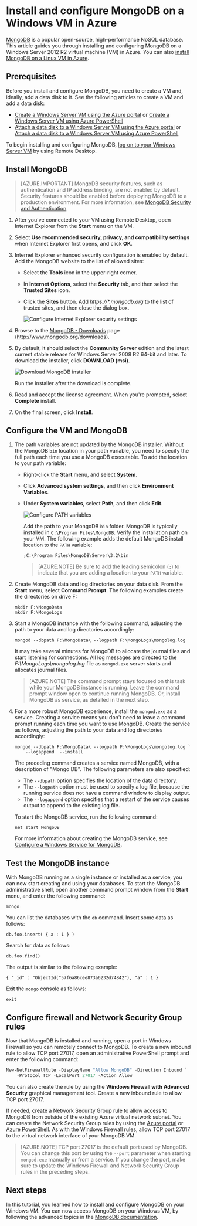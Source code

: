 <properties
    pageTitle="Install MongoDB on a Windows VM | Azure"
    description="Learn how to install MongoDB on an Azure VM running Windows Server 2012 R2 created with the Resource Manager deployment model."
    services="virtual-machines-windows"
    documentationcenter=""
    author="iainfoulds"
    manager="timlt"
    editor="" />
<tags
    ms.assetid="53faf630-8da5-4955-8d0b-6e829bf30cba"
    ms.service="virtual-machines-windows"
    ms.workload="infrastructure-services"
    ms.tgt_pltfrm="vm-windows"
    ms.devlang="na"
    ms.topic="article"
    ms.date="10/04/2016"
    wacn.date=""
    ms.author="iainfou" />

# Install and configure MongoDB on a Windows VM in Azure
[MongoDB](http://www.mongodb.org) is a popular open-source, high-performance NoSQL database. This article guides you through installing and configuring MongoDB on a Windows Server 2012 R2 virtual machine (VM) in Azure. You can also [install MongoDB on a Linux VM in Azure](/documentation/articles/virtual-machines-linux-install-mongodb/).

## Prerequisites
Before you install and configure MongoDB, you need to create a VM and, ideally, add a data disk to it. See the following articles to create a VM and add a data disk:

* [Create a Windows Server VM using the Azure portal](/documentation/articles/virtual-machines-windows-hero-tutorial/) or [Create a Windows Server VM using Azure PowerShell](/documentation/articles/virtual-machines-windows-ps-create/)
* [Attach a data disk to a Windows Server VM using the Azure portal](/documentation/articles/virtual-machines-windows-attach-disk-portal/) or [Attach a data disk to a Windows Server VM using Azure PowerShell](https://msdn.microsoft.com/zh-cn/library/mt603673.aspx)

To begin installing and configuring MongoDB, [log on to your Windows Server VM](/documentation/articles/virtual-machines-windows-connect-logon/) by using Remote Desktop.

## Install MongoDB
> [AZURE.IMPORTANT]
> MongoDB security features, such as authentication and IP address binding, are not enabled by default. Security features should be enabled before deploying MongoDB to a production environment. For more information, see [MongoDB Security and Authentication](http://www.mongodb.org/display/DOCS/Security+and+Authentication).
> 
> 

1. After you've connected to your VM using Remote Desktop, open Internet Explorer from the **Start** menu on the VM.
2. Select **Use recommended security, privacy, and compatibility settings** when Internet Explorer first opens, and click **OK**.
3. Internet Explorer enhanced security configuration is enabled by default. Add the MongoDB website to the list of allowed sites:
   
   * Select the **Tools** icon in the upper-right corner.
   * In **Internet Options**, select the **Security** tab, and then select the **Trusted Sites** icon.
   * Click the **Sites** button. Add *https://\*.mongodb.org* to the list of trusted sites, and then close the dialog box.
     
     ![Configure Internet Explorer security settings](./media/virtual-machines-windows-install-mongodb/configure-internet-explorer-security.png)
4. Browse to the [MongoDB - Downloads](http://www.mongodb.org/downloads) page (http://www.mongodb.org/downloads).
5. By default, it should select the **Community Server** edition and the latest current stable release for Windows Server 2008 R2 64-bit and later. To download the installer, click **DOWNLOAD (msi)**.
   
    ![Download MongoDB installer](./media/virtual-machines-windows-install-mongodb/download-mongodb.png)
   
    Run the installer after the download is complete.
6. Read and accept the license agreement. When you're prompted, select **Complete** install.
7. On the final screen, click **Install**.

## Configure the VM and MongoDB
1. The path variables are not updated by the MongoDB installer. Without the MongoDB `bin` location in your path variable, you need to specify the full path each time you use a MongoDB executable. To add the location to your path variable:
   
   * Right-click the **Start** menu, and select **System**.
   * Click **Advanced system settings**, and then click **Environment Variables**.
   * Under **System variables**, select **Path**, and then click **Edit**.
     
     ![Configure PATH variables](./media/virtual-machines-windows-install-mongodb/configure-path-variables.png)
     
     Add the path to your MongoDB `bin` folder. MongoDB is typically installed in `C:\Program Files\MongoDB`. Verify the installation path on your VM. The following example adds the default MongoDB install location to the `PATH` variable:
     
     ```
     ;C:\Program Files\MongoDB\Server\3.2\bin
     ```
     
     > [AZURE.NOTE]
     > Be sure to add the leading semicolon (`;`) to indicate that you are adding a location to your `PATH` variable.
     > 
     > 
2. Create MongoDB data and log directories on your data disk. From the **Start** menu, select **Command Prompt**. The following examples create the directories on drive F:
   
    ```
    mkdir F:\MongoData
    mkdir F:\MongoLogs
    ```
3. Start a MongoDB instance with the following command, adjusting the path to your data and log directories accordingly:
   
    ```
    mongod --dbpath F:\MongoData\ --logpath F:\MongoLogs\mongolog.log
    ```
   
    It may take several minutes for MongoDB to allocate the journal files and start listening for connections. All log messages are directed to the *F:\MongoLogs\mongolog.log* file as `mongod.exe` server starts and allocates journal files.
   
   > [AZURE.NOTE]
   > The command prompt stays focused on this task while your MongoDB instance is running. Leave the command prompt window open to continue running MongoDB. Or, install MongoDB as service, as detailed in the next step.
   > 
   > 
4. For a more robust MongoDB experience, install the `mongod.exe` as a service. Creating a service means you don't need to leave a command prompt running each time you want to use MongoDB. Create the service as follows, adjusting the path to your data and log directories accordingly:
   
    ```
    mongod --dbpath F:\MongoData\ --logpath F:\MongoLogs\mongolog.log `
        --logappend  --install
    ```
   
    The preceding command creates a service named MongoDB, with a description of "Mongo DB". The following parameters are also specified:
   
   * The `--dbpath` option specifies the location of the data directory.
   * The `--logpath` option must be used to specify a log file, because the running service does not have a command window to display output.
   * The `--logappend` option specifies that a restart of the service causes output to append to the existing log file.
   
   To start the MongoDB service, run the following command:
   
    ```
    net start MongoDB
    ```
   
    For more information about creating the MongoDB service, see [Configure a Windows Service for MongoDB](https://docs.mongodb.com/manual/tutorial/install-mongodb-on-windows/#mongodb-as-a-windows-service).

## Test the MongoDB instance
With MongoDB running as a single instance or installed as a service, you can now start creating and using your databases. To start the MongoDB administrative shell, open another command prompt window from the **Start** menu, and enter the following command:

```
mongo  
```

You can list the databases with the `db` command. Insert some data as follows:

```
db.foo.insert( { a : 1 } )
```

Search for data as follows:

```
db.foo.find()
```

The output is similar to the following example:

```
{ "_id" : "ObjectId("57f6a86cee873a6232d74842"), "a" : 1 }
```

Exit the `mongo` console as follows:

```
exit
```

## Configure firewall and Network Security Group rules
Now that MongoDB is installed and running, open a port in Windows Firewall so you can remotely connect to MongoDB. To create a new inbound rule to allow TCP port 27017, open an administrative PowerShell prompt and enter the following command:

```powerShell
New-NetFirewallRule -DisplayName "Allow MongoDB" -Direction Inbound `
    -Protocol TCP -LocalPort 27017 -Action Allow
```

You can also create the rule by using the **Windows Firewall with Advanced Security** graphical management tool. Create a new inbound rule to allow TCP port 27017.

If needed, create a Network Security Group rule to allow access to MongoDB from outside of the existing Azure virtual network subnet. You can create the Network Security Group rules by using the [Azure portal](/documentation/articles/virtual-machines-windows-nsg-quickstart-portal/) or [Azure PowerShell](/documentation/articles/virtual-machines-windows-nsg-quickstart-powershell/). As with the Windows Firewall rules, allow TCP port 27017 to the virtual network interface of your MongoDB VM.

> [AZURE.NOTE]
> TCP port 27017 is the default port used by MongoDB. You can change this port by using the `--port` parameter when starting `mongod.exe` manually or from a service. If you change the port, make sure to update the Windows Firewall and Network Security Group rules in the preceding steps.
> 
> 

## Next steps
In this tutorial, you learned how to install and configure MongoDB on your Windows VM. You can now access MongoDB on your Windows VM, by following the advanced topics in the [MongoDB documentation](https://docs.mongodb.com/manual/).

